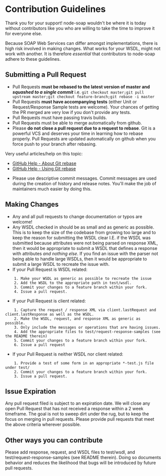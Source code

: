 # Contribution Guidelines

Thank you for your support!  node-soap wouldn't be where it is today without contributors like you who are willing to take the time to improve it for everyone else.

Because SOAP Web Services can differ amongst implementations, there is high risk involved in making changes.  What works for your WSDL, might not work with another.  It is therefore _essential_ that contributors to node-soap adhere to these guidelines.

## Submitting a Pull Request
* Pull Requests **must be rebased to the latest version of master and _squashed to a single commit_** i.e. `git checkout master;git pull upstream master;git checkout feature-branch;git rebase -i master`
* Pull Requests **must have accompanying tests** (either Unit or Request/Response Sample tests are welcome). Your chances of getting the PR merged are very low if you don't provide any tests.
* Pull Requests must have passing travis builds.
* Pull Requests must be able to merge automatically from github.
* Please **do not close a pull request due to a request to rebase**.  Git is a powerful VCS and deserves your time in learning how to rebase properly.  Pull Requests are updated automatically on github when you force push to your branch after rebasing.

Very useful articles/help on this topic:
  - [GitHub Help - About Git rebase](https://help.github.com/articles/about-git-rebase/)
  - [GitHub Help - Using Git rebase](https://help.github.com/articles/using-git-rebase/)

* Please use descriptive commit messages.  Commit messages are used during the creation of history and release notes.  You'll make the job of maintainers much easier by doing this.

## Making Changes
* Any and all pull requests to change documentation or typos are welcome!
* Any WSDL checked in should be as small and as generic as possible.  This is to keep the size of the codebase from growing too large and to keep the reason for submitting the WSDL clear I.E. if the WSDL was submitted because attributes were not being parsed on response XML, then it would be appropriate to submit a WSDL that defines a response with attributes *and nothing else*.  If you find an issue with the parser not being able to handle large WSDLs, then it would be appropriate to submit a large WSDL to recreate the issue with.
* If your Pull Request is WSDL related:
````
    1. Make your WSDL as generic as possible to recreate the issue
    2. Add the WSDL to the appropriate path in test/wsdl.
    3. Commit your changes to a feature branch within your fork.
    4. Issue a pull request.
````

* If your Pull Request is client related:
````
    1. Capture the request / response XML via client.lastRequest and client.lastResponse as well as the WSDL.
    2. Make the WSDL, request, and response XML as generic as possible.
    3. Only include the messages or operations that are having issues.
    4. Add the appropriate files to test/request-response-samples (see the README therein)
    5. Commit your changes to a feature branch within your fork.
    6. Issue a pull request
````

* If your Pull Request is neither WSDL nor client related:
````
    1. Provide a test of some form in an appropriate *-test.js file under test/
    2. Commit your changes to a feature branch within your fork.
    3. Issue a pull request.
````

## Issue Expiration
Any pull request filed is subject to an expiration date. We will close any open Pull Request that has not received a response within a 2 week timeframe.  The goal is not to sweep dirt under the rug, but to keep the focus on merging in pull requests.  Please provide pull requests that meet the above criteria wherever possible.

## Other ways you can contribute
Please add response, request, and WSDL files to test/wsdl, and test/request-response-samples (see README therein).  Doing so documents behavior and reduces the likelihood that bugs will be introduced by future pull requests.
